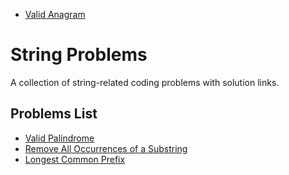 - [Valid Anagram](https://leetcode.com/problems/valid-anagram/submissions/1755818875/)
# String Problems

A collection of string-related coding problems with solution links.

## Problems List

- [Valid Palindrome](https://leetcode.com/problems/valid-palindrome/)
- [Remove All Occurrences of a Substring](https://leetcode.com/problems/remove-all-occurrences-of-a-substring/)
- [Longest Common Prefix](https://leetcode.com/problems/longest-common-prefix/submissions/1755612208/)

